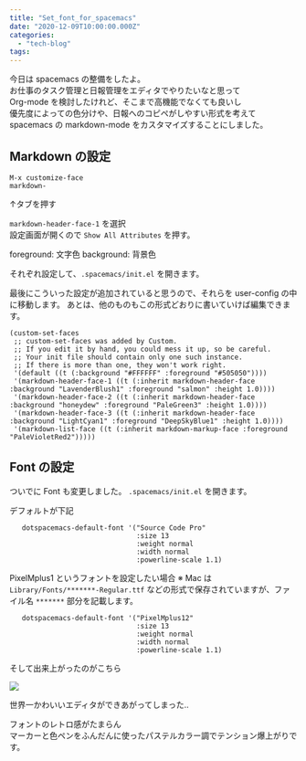 ```yaml
---
title: "Set_font_for_spacemacs"
date: "2020-12-09T10:00:00.000Z"
categories: 
  - "tech-blog"
tags: 
---
```


今日は spacemacs の整備をしたよ。  
お仕事のタスク管理と日報管理をエディタでやりたいなと思って  
Org-mode を検討したけれど、そこまで高機能でなくても良いし  
優先度によっての色分けや、日報へのコピペがしやすい形式を考えて  
spacemacs の markdown-mode をカスタマイズすることにしました。

## Markdown の設定

```
M-x customize-face  
markdown-  
```
↑タブを押す  

`markdown-header-face-1` を選択  
設定画面が開くので `Show All Attributes` を押す。

foreground: 文字色
background: 背景色

それぞれ設定して、`.spacemacs/init.el` を開きます。

最後にこういった設定が追加されていると思うので、それらを user-config の中に移動します。
あとは、他のものもこの形式どおりに書いていけば編集できます。
```emacslisp
(custom-set-faces
 ;; custom-set-faces was added by Custom.
 ;; If you edit it by hand, you could mess it up, so be careful.
 ;; Your init file should contain only one such instance.
 ;; If there is more than one, they won't work right.
 '(default ((t (:background "#FFFFFF" :foreground "#505050"))))
 '(markdown-header-face-1 ((t (:inherit markdown-header-face :background "LavenderBlush1" :foreground "salmon" :height 1.0))))
 '(markdown-header-face-2 ((t (:inherit markdown-header-face :background "honeydew" :foreground "PaleGreen3" :height 1.0))))
 '(markdown-header-face-3 ((t (:inherit markdown-header-face :background "LightCyan1" :foreground "DeepSkyBlue1" :height 1.0))))
 '(markdown-list-face ((t (:inherit markdown-markup-face :foreground "PaleVioletRed2")))))
```

## Font の設定

ついでに Font も変更しました。
`.spacemacs/init.el` を開きます。

デフォルトが下記
```
   dotspacemacs-default-font '("Source Code Pro"
                               :size 13
                               :weight normal
                               :width normal
                               :powerline-scale 1.1)
```

PixelMplus1 というフォントを設定したい場合
※ Mac は `Library/Fonts/*******-Regular.ttf` などの形式で保存されていますが、ファイル名 `*******` 部分を記載します。
```
   dotspacemacs-default-font '("PixelMplus12"
                               :size 13
                               :weight normal
                               :width normal
                               :powerline-scale 1.1)

```

そして出来上がったのがこちら

![](/images/SS_2020-12-09_22.46.05)

世界一かわいいエディタができあがってしまった..  

フォントのレトロ感がたまらん  
マーカーと色ペンをふんだんに使ったパステルカラー調でテンション爆上がりです。
